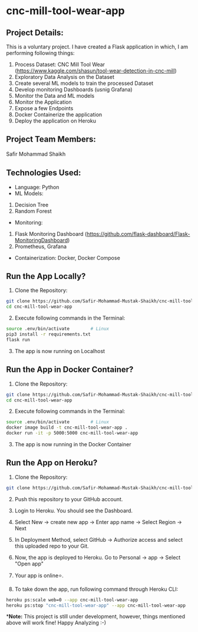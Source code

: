 # cnc-mill-tool-wear-app

## Project Details:
This is a voluntary project. I have created a Flask application in which, I am performing following things:
1. Process Dataset: CNC Mill Tool Wear (https://www.kaggle.com/shasun/tool-wear-detection-in-cnc-mill)
2. Exploratory Data Analysis on the Dataset
3. Create several ML models to train the processed Dataset
4. Develop monitoring Dashboards (usnig Grafana)
5. Monitor the Data and ML models
6. Monitor the Application
7. Expose a few Endpoints
8. Docker Containerize the application
9. Deploy the application on Heroku

## Project Team Members: 
Saﬁr Mohammad Shaikh

## Technologies Used:
* Language: Python
* ML Models: 
1. Decision Tree
2. Random Forest
* Monitoring: 
1. Flask Monitoring Dashboard (https://github.com/flask-dashboard/Flask-MonitoringDashboard)
2. Prometheus, Grafana
* Containerization: Docker, Docker Compose

## Run the App Locally?
1. Clone the Repository:
```sh
git clone https://github.com/Safir-Mohammad-Mustak-Shaikh/cnc-mill-tool-wear-app.git
cd cnc-mill-tool-wear-app
```
2. Execute following commands in the Terminal:
```sh
source .env/bin/activate        # Linux
pip3 install -r requirements.txt
flask run
```
3. The app is now running on Localhost

## Run the App in Docker Container?
1. Clone the Repository:
```sh
git clone https://github.com/Safir-Mohammad-Mustak-Shaikh/cnc-mill-tool-wear-app.git
cd cnc-mill-tool-wear-app
```
2. Execute following commands in the Terminal:
```sh
source .env/bin/activate        # Linux
docker image build -t cnc-mill-tool-wear-app .
docker run -it -p 5000:5000 cnc-mill-tool-wear-app
```
3. The app is now running in the Docker Container

## Run the App on Heroku?
1. Clone the Repository:
```sh
git clone https://github.com/Safir-Mohammad-Mustak-Shaikh/cnc-mill-tool-wear-app.git
```
2. Push this repository to your GitHub account.

3. Login to Heroku. You should see the Dashboard.
4. Select New -> create new app -> Enter app name -> Select Region -> Next
5. In Deployment Method, select GitHub -> Authorize access and select this uploaded repo to your Git.
6. Now, the app is deployed to Heroku. Go to Personal -> app -> Select "Open app"
7. Your app is online⭐.
8. To take down the app, run following command through Heroku CLI:
```sh
heroku ps:scale web=0 --app cnc-mill-tool-wear-app
heroku ps:stop "cnc-mill-tool-wear-app" --app cnc-mill-tool-wear-app
```
***Note:** This project is still under development, however, things mentioned above will work fine! Happy Analyzing :-)
